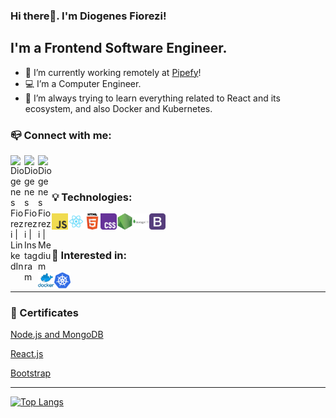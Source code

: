### Hi there👋. I'm Diogenes Fiorezi!

## I'm a Frontend Software Engineer.
- 🔭 I’m currently working remotely at [Pipefy](https://www.pipefy.com/pt-br/)!
- :computer: I’m a Computer Engineer.
- 📡️ I’m always trying to learn everything related to React and its ecosystem, and also Docker and Kubernetes.

### 📪️ Connect with me:

[<img align="left" alt="Diogenes Fiorezi | LinkedIn" width="22px" src="https://cdn.jsdelivr.net/npm/simple-icons@v3/icons/linkedin.svg" />](https://www.linkedin.com/in/diogenes-fiorezi/)
[<img align="left" alt="Diogenes Fiorezi | Instagram" width="22px" src="https://cdn.jsdelivr.net/npm/simple-icons@v3/icons/instagram.svg" />](https://www.instagram.com/diiogeneesf/)
[<img align="left" alt="Diogenes Fiorezi | Medium" width="22px" src="https://cdn.jsdelivr.net/npm/simple-icons@v3/icons/facebook.svg" />](https://www.facebook.com/diogenesFi/)

<br />
<br />

### 💡️ Technologies:

  <img align="left" alt="JavaScript" width="26px" src="https://raw.githubusercontent.com/github/explore/80688e429a7d4ef2fca1e82350fe8e3517d3494d/topics/javascript/javascript.png" />
  <img align="left" alt="React" width="26px" src="https://raw.githubusercontent.com/github/explore/80688e429a7d4ef2fca1e82350fe8e3517d3494d/topics/react/react.png" />
  <img align="left" alt="HTML5" width="26px" src="https://raw.githubusercontent.com/github/explore/80688e429a7d4ef2fca1e82350fe8e3517d3494d/topics/html/html.png" />
  <img align="left" alt="CSS3" width="26px" src="https://raw.githubusercontent.com/github/explore/80688e429a7d4ef2fca1e82350fe8e3517d3494d/topics/css/css.png" />
  <img align="left" alt="Node.js" width="26px" src="https://raw.githubusercontent.com/github/explore/80688e429a7d4ef2fca1e82350fe8e3517d3494d/topics/nodejs/nodejs.png" />
  <img align="left" alt="Node.js" width="26px" src="https://raw.githubusercontent.com/github/explore/80688e429a7d4ef2fca1e82350fe8e3517d3494d/topics/mongodb/mongodb.png" />
  <img align="left" alt="Node.js" width="26px" src="https://raw.githubusercontent.com/github/explore/80688e429a7d4ef2fca1e82350fe8e3517d3494d/topics/bootstrap/bootstrap.png" />

<br />
<br />


### 📕 Interested in:

<img align="left" alt="Node.js" width="26px" src="https://raw.githubusercontent.com/github/explore/80688e429a7d4ef2fca1e82350fe8e3517d3494d/topics/docker/docker.png" />
<img align="left" alt="Node.js" width="26px" src="https://raw.githubusercontent.com/github/explore/80688e429a7d4ef2fca1e82350fe8e3517d3494d/topics/kubernetes/kubernetes.png" />


<br />

---
### 📜️ Certificates
[Node.js and MongoDB](https://www.coursera.org/account/accomplishments/certificate/4JWQGV7FRJLH)

[React.js](https://www.coursera.org/account/accomplishments/certificate/RLBMSXYVMHZZ)

[Bootstrap](https://www.coursera.org/account/accomplishments/certificate/CZPD3RZXS7BN)

---

[![Top Langs](https://github-readme-stats.vercel.app/api/top-langs/?username=DiogenesF&layout=compact&hide=java)](https://github.com/DiogenesF/github-readme-stats)
